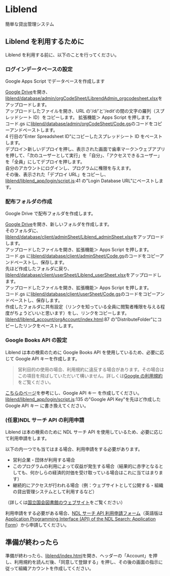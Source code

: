 # Liblend

簡単な貸出管理システム

## Liblend を利用するために

Liblend を利用する前に、以下のことを行ってください。

### ログインデータベースの設定

Google Apps Script でデータベースを作成します<br>

[Google Drive](https://drive.google.com/)を開き、[liblend/database/admin/orgCodeSheet/LibrendAdmin_orgcodesheet.xlsx](https://github.com/latorcmd/liblend/blob/main/database/admin/orgCodeSheet/LibrendAdmin_orgcodesheet.xlsx)をアップロードします。<br>
アップロードしたファイルを開き、URL の'/d/'と'/edit'の間の文字の羅列（スプレッドシート ID）をコピーします。
拡張機能＞ Apps Script を押します。<br>
コード.gs に[liblend/database/admin/orgCodeSheet/Code.gs](https://github.com/latorcmd/liblend/blob/main/database/admin/orgCodeSheet/Code.gs)のコードをコピーアンドペーストします。<br>
4 行目の"Enter Spreadsheet ID"にコピーしたスプレッドシート ID をペーストします。<br>
デプロイ＞新しいデプロイを押し、表示された画面で歯車マーク＞ウェブアプリを押して、「次のユーザーとして実行」を「自分」、「アクセスできるユーザー」を「全員」にしてデプロイを押します。<br>
自分のアカウントにログインし、プログラムに権限を与えます。<br>
その後、表示された「デプロイ URL」をコピーし、[liblend/liblend_app/login/script.js](https://github.com/latorcmd/liblend/blob/main/liblend_app/login/script.js):41 の"Login Database URL"にペーストします。<br>

### 配布フォルダの作成

Google Drive で配布フォルダを作成します。<br>

[Google Drive](https://drive.google.com/)を開き、新しいフォルダを作成します。<br>
そのフォルダに、[liblend/database/client/adminSheet/Liblend_adminSheet.xlsx](https://github.com/latorcmd/liblend/blob/main/database/client/adminSheet/Liblend_adminSheet.xlsx)をアップロードします。<br>
アップロードしたファイルを開き、拡張機能＞ Apps Script を押します。<br>
コード.gs に[liblend/database/client/adminSheet/Code.gs](https://github.com/latorcmd/liblend/blob/main/database/client/adminSheet/Code.gs)のコードをコピーアンドペーストし、保存します。<br>
先ほど作成したフォルダに戻り、[liblend/database/client/userSheet/Liblend_userSheet.xlsx](https://github.com/latorcmd/liblend/blob/main/database/client/userSheet/Liblend_userSheet.xlsx)をアップロードします。<br>
アップロードしたファイルを開き、拡張機能＞ Apps Script を押します。<br>
コード.gs に[liblend/database/client/userSheet/Code.gs](https://github.com/latorcmd/liblend/blob/main/database/client/userSheet/Code.gs)のコードをコピーアンドペーストし、保存します。<br>
作成したフォルダに共有設定（リンクを知っている全員に閲覧者権限を与える程度がちょうどいいと思います）をし、リンクをコピーします。<br>
[liblend/liblend_account/orgAccount/index.html](https://github.com/latorcmd/liblend/blob/main/liblend_account/orgAccount/index.html):87 の"DistributeFolder"にコピーしたリンクをペーストします。

### Google Books API の設定

Liblend は本の検索のために Google Books API を使用しているため、必要に応じて Google API キーを作成します。<br>

> 営利目的の使用の場合、利用規約に違反する場合があります。その場合はこの項目を飛ばしていただいて構いません。詳しくは[Google の利用規約](https://developers.google.com/books/terms?hl=ja)をご覧ください。

[こちらのページ](https://qiita.com/ryamate/items/2a0cba391829e20009aa)を参考にし、Google API キー を作成してください。<br>
[liblend/liblend_app/login/script.js](https://github.com/latorcmd/liblend/blob/main/liblend_app/login/script.js):135 の"Google API Key"を先ほど作成した Google API キー に書き換えてください。<br>

### (任意)NDL サーチ API の利用申請

Liblend は本の検索のために NDL サーチ API を使用しているため、必要に応じて利用申請をします。<br>

以下の内一つでも当てはまる場合、利用申請をする必要があります。<br>

- 営利企業・団体が利用する場合
- このプログラムの利用によって収益が発生する場合（結果的に赤字となるとしても、何かしらの経済的対価を受け取っている場合はこれに当てはまります）
- 継続的にアクセスが行われる場合（例：ウェブサイトとして公開する・組織の貸出管理システムとして利用するなど）

（詳しくは[国立国会図書館のウェブサイト](https://ndlsearch.ndl.go.jp/help/api)をご覧ください）<br>

利用申請をする必要がある場合、[NDL サーチ API 利用申請フォーム](https://form.ndl.go.jp/form/pub/ndl1/api)（英語版は[Application Programming Interface (API) of the NDL Search: Application Form](https://form.ndl.go.jp/form/pub/ndl1/apien)）から申請してください。<br>

## 準備が終わったら

準備が終わったら、[liblend/index.html](https://github.com/latorcmd/liblend/blob/main/index.html)を開き、ヘッダーの「Account」を押し、利用規約を読んだ後、「同意して登録する」を押し、その後の画面の指示に従って組織アカウントを作成してください。
